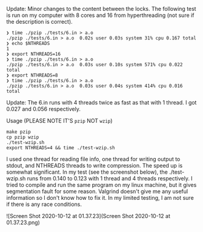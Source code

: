 Update: 
Minor changes to the content between the locks. The following test is run on my computer with 8 cores and 16 from hyperthreading (not sure if the description is correct). 

```text
❯ time ./pzip ./tests/6.in > a.o
./pzip ./tests/6.in > a.o  0.02s user 0.03s system 31% cpu 0.167 total
❯ echo $NTHREADS
1
❯ export NTHREADS=16
❯ time ./pzip ./tests/6.in > a.o
./pzip ./tests/6.in > a.o  0.03s user 0.10s system 571% cpu 0.022 total
❯ export NTHREADS=8
❯ time ./pzip ./tests/6.in > a.o
./pzip ./tests/6.in > a.o  0.03s user 0.04s system 414% cpu 0.016 total
``` 

Update: 
The 6.in runs with 4 threads twice as fast as that with 1 thread. I got 0.027 and 0.056 respectively. 


Usage (PLEASE NOTE IT'S `pzip` NOT `wzip`)

```shell
make pzip
cp pzip wzip
./test-wzip.sh
export NTHREADS=4 && time ./test-wzip.sh
```


I used one thread for reading file info, one thread for writing output to stdout, and NTHREADS threads to write compression. The speed up is somewhat significant. In my test (see the screenshot below), the ./test-wzip.sh runs from 0.140 to 0.123 with 1 thread and 4 threads respectively. I tried to compile and run the same program on my linux machine, but it gives segmentation fault for some reason. Valgrind doesn't give me any useful information so I don't know how to fix it. In my limited testing, I am not sure if there is any race conditions. 

![Screen Shot 2020-10-12 at 01.37.23](Screen Shot 2020-10-12 at 01.37.23.png)
